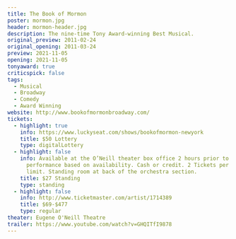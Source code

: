 ```yaml
---
title: The Book of Mormon
poster: mormon.jpg
header: mormon-header.jpg
description: The nine-time Tony Award-winning Best Musical.
original_preview: 2011-02-24
original_opening: 2011-03-24
preview: 2021-11-05
opening: 2021-11-05
tonyaward: true
criticspick: false
tags: 
  - Musical
  - Broadway
  - Comedy
  - Award Winning
website: http://www.bookofmormonbroadway.com/
tickets:
  - highlight: true
    info: https://www.luckyseat.com/shows/bookofmormon-newyork
    title: $50 Lottery
    type: digitalLottery
  - highlight: false
    info: Available at the O’Neill theater box office 2 hours prior to the
      performance based on availability. Cash or credit. 2 Tickets per person
      limit. Standing room at back of the orchestra section.
    title: $27 Standing
    type: standing
  - highlight: false
    info: http://www.ticketmaster.com/artist/1714389
    title: $69-$477
    type: regular
theater: Eugene O'Neill Theatre
trailer: https://www.youtube.com/watch?v=GHQITfI9878
---
```


